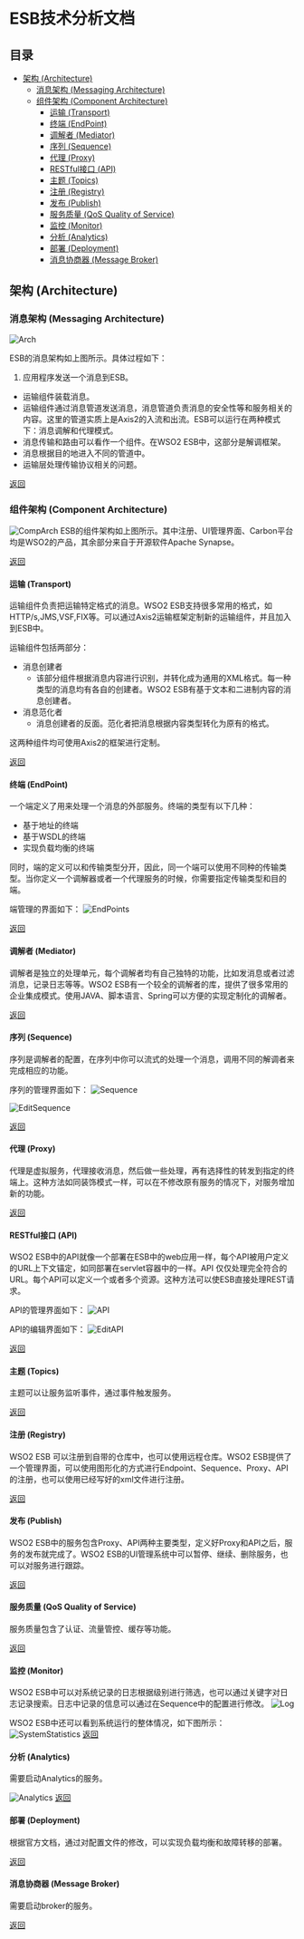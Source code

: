 # ESB技术分析文档

<a name="index"></a>
## 目录

<!-- MarkdownTOC -->

- [架构 \(Architecture\)](#%E6%9E%B6%E6%9E%84-architecture)
    - [消息架构 \(Messaging Architecture\)](#%E6%B6%88%E6%81%AF%E6%9E%B6%E6%9E%84-messaging-architecture)
    - [组件架构 \(Component Architecture\)](#%E7%BB%84%E4%BB%B6%E6%9E%B6%E6%9E%84-component-architecture)
        - [运输 \(Transport\)](#%E8%BF%90%E8%BE%93-transport)
        - [终端 \(EndPoint\)](#%E7%BB%88%E7%AB%AF-endpoint)
        - [调解者 \(Mediator\)](#%E8%B0%83%E8%A7%A3%E8%80%85-mediator)
        - [序列 \(Sequence\)](#%E5%BA%8F%E5%88%97-sequence)
        - [代理 \(Proxy\)](#%E4%BB%A3%E7%90%86-proxy)
        - [RESTful接口 \(API\)](#restful%E6%8E%A5%E5%8F%A3-api)
        - [主题 \(Topics\)](#%E4%B8%BB%E9%A2%98-topics)
        - [注册 \(Registry\)](#%E6%B3%A8%E5%86%8C-registry)
        - [发布 \(Publish\)](#%E5%8F%91%E5%B8%83-publish)
        - [服务质量 \(QoS Quality of Service\)](#%E6%9C%8D%E5%8A%A1%E8%B4%A8%E9%87%8F-qos-quality-of-service)
        - [监控 \(Monitor\)](#%E7%9B%91%E6%8E%A7-monitor)
        - [分析 \(Analytics\)](#%E5%88%86%E6%9E%90-analytics)
        - [部署 \(Deployment\)](#%E9%83%A8%E7%BD%B2-deployment)
        - [消息协商器 \(Message Broker\)](#%E6%B6%88%E6%81%AF%E5%8D%8F%E5%95%86%E5%99%A8-message-broker)

<!-- /MarkdownTOC -->

<a name="%E6%9E%B6%E6%9E%84-architecture"></a>
## 架构 (Architecture)

<a name="%E6%B6%88%E6%81%AF%E6%9E%B6%E6%9E%84-messaging-architecture"></a>
### 消息架构 (Messaging Architecture)
![Arch](./MsgArch.png "Arch") 

ESB的消息架构如上图所示。具体过程如下：

1. 应用程序发送一个消息到ESB。
- 运输组件装载消息。
- 运输组件通过消息管道发送消息，消息管道负责消息的安全性等和服务相关的内容。这里的管道实质上是Axis2的入流和出流。ESB可以运行在两种模式下：消息调解和代理模式。
- 消息传输和路由可以看作一个组件。在WSO2 ESB中，这部分是解调框架。
- 消息根据目的地进入不同的管道中。
- 运输层处理传输协议相关的问题。 

[返回](#index)
<a name="%E7%BB%84%E4%BB%B6%E6%9E%B6%E6%9E%84-component-architecture"></a>
### 组件架构 (Component Architecture)
![CompArch](./CompArch.jpg "CompArch")
ESB的组件架构如上图所示。其中注册、UI管理界面、Carbon平台均是WSO2的产品，其余部分来自于开源软件Apache Synapse。

[返回](#index)
<a name="%E8%BF%90%E8%BE%93-transport"></a>
#### 运输 (Transport)
运输组件负责把运输特定格式的消息。WSO2 ESB支持很多常用的格式，如HTTP/s,JMS,VSF,FIX等。可以通过Axis2运输框架定制新的运输组件，并且加入到ESB中。

运输组件包括两部分：

- 消息创建者
    + 该部分组件根据消息内容进行识别，并转化成为通用的XML格式。每一种类型的消息均有各自的创建者。WSO2 ESB有基于文本和二进制内容的消息创建者。
- 消息范化者
    + 消息创建者的反面。范化者把消息根据内容类型转化为原有的格式。

这两种组件均可使用Axis2的框架进行定制。

[返回](#index)
<a name="%E7%BB%88%E7%AB%AF-endpoint"></a>
#### 终端 (EndPoint)
一个端定义了用来处理一个消息的外部服务。终端的类型有以下几种：

- 基于地址的终端
- 基于WSDL的终端
- 实现负载均衡的终端

同时，端的定义可以和传输类型分开，因此，同一个端可以使用不同种的传输类型。当你定义一个调解器或者一个代理服务的时候，你需要指定传输类型和目的端。

端管理的界面如下：
![EndPoints](./Endpoints.png "EndPoints")

[返回](#index)
<a name="%E8%B0%83%E8%A7%A3%E8%80%85-mediator"></a>
#### 调解者 (Mediator)
调解者是独立的处理单元，每个调解者均有自己独特的功能，比如发消息或者过滤消息，记录日志等等。WSO2 ESB有一个较全的调解者的库，提供了很多常用的企业集成模式。使用JAVA、脚本语言、Spring可以方便的实现定制化的调解者。

[返回](#index)
<a name="%E5%BA%8F%E5%88%97-sequence"></a>
#### 序列 (Sequence)
序列是调解者的配置，在序列中你可以流式的处理一个消息，调用不同的解调者来完成相应的功能。

序列的管理界面如下：
![Sequence](./Sequence.png "Sequence")

![EditSequence](./EditSequence.png "EditSequence")

[返回](#index)
<a name="%E4%BB%A3%E7%90%86-proxy"></a>
#### 代理 (Proxy)
代理是虚拟服务，代理接收消息，然后做一些处理，再有选择性的转发到指定的终端上。这种方法如同装饰模式一样，可以在不修改原有服务的情况下，对服务增加新的功能。

[返回](#index)
<a name="restful%E6%8E%A5%E5%8F%A3-api"></a>
#### RESTful接口 (API)
WSO2 ESB中的API就像一个部署在ESB中的web应用一样，每个API被用户定义的URL上下文锚定，如同部署在servlet容器中的一样。API 仅仅处理完全符合的URL。每个API可以定义一个或者多个资源。这种方法可以使ESB直接处理REST请求。

API的管理界面如下：
![API](./API.png "API")

API的编辑界面如下：
![EditAPI](./EditAPI.png "EditAPI")

[返回](#index)
<a name="%E4%B8%BB%E9%A2%98-topics"></a>
#### 主题 (Topics)
主题可以让服务监听事件，通过事件触发服务。

[返回](#index)
<a name="%E6%B3%A8%E5%86%8C-registry"></a>
#### 注册 (Registry)
WSO2 ESB 可以注册到自带的仓库中，也可以使用远程仓库。WSO2 ESB提供了一个管理界面，可以使用图形化的方式进行Endpoint、Sequence、Proxy、API的注册，也可以使用已经写好的xml文件进行注册。

[返回](#index)
<a name="%E5%8F%91%E5%B8%83-publish"></a>
#### 发布 (Publish)
WSO2 ESB中的服务包含Proxy、API两种主要类型，定义好Proxy和API之后，服务的发布就完成了。WSO2 ESB的UI管理系统中可以暂停、继续、删除服务，也可以对服务进行跟踪。

[返回](#index)
<a name="%E6%9C%8D%E5%8A%A1%E8%B4%A8%E9%87%8F-qos-quality-of-service"></a>
#### 服务质量 (QoS Quality of Service)
服务质量包含了认证、流量管控、缓存等功能。

[返回](#index)
<a name="%E7%9B%91%E6%8E%A7-monitor"></a>
#### 监控 (Monitor)
WSO2 ESB中可以对系统记录的日志根据级别进行筛选，也可以通过关键字对日志记录搜索。日志中记录的信息可以通过在Sequence中的配置进行修改。
![Log](./Log.png "Log")

WSO2 ESB中还可以看到系统运行的整体情况，如下图所示：
![SystemStatistics](./SysStats.png "SystemStatistics")
[返回](#index)
<a name="%E5%88%86%E6%9E%90-analytics"></a>
#### 分析 (Analytics)
需要启动Analytics的服务。

![Analytics](./Analytics.png "Analytics")
[返回](#index)
<a name="%E9%83%A8%E7%BD%B2-deployment"></a>
#### 部署 (Deployment)
根据官方文档，通过对配置文件的修改，可以实现负载均衡和故障转移的部署。

[返回](#index)
<a name="%E6%B6%88%E6%81%AF%E5%8D%8F%E5%95%86%E5%99%A8-message-broker"></a>
#### 消息协商器 (Message Broker)
需要启动broker的服务。

[返回](#index)